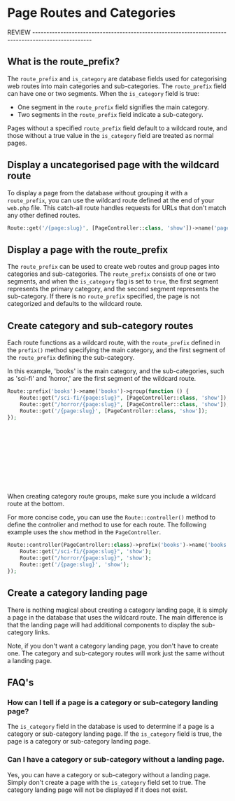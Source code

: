# Page Routes and Categories


REVIEW ---------------------------------------------------------------------------------------------------

## What is the route_prefix?

The `route_prefix` and `is_category` are database fields used for categorising web routes into
main categories and sub-categories. The `route_prefix` field can have one or two segments. When
the `is_category` field is true:

- One segment in the `route_prefix` field signifies the main category.
- Two segments in the `route_prefix` field indicate a sub-category.

Pages without a specified `route_prefix` field default to a wildcard route, and those without a
true value in the `is_category` field are treated as normal pages.


## Display a uncategorised page with the wildcard route

To display a page from the database without grouping it with a `route_prefix`, you can use the
wildcard route defined at the end of your `web.php` file. This catch-all route handles requests
for URLs that don't match any other defined routes.

```php
Route::get('/{page:slug}', [PageController::class, 'show'])->name('pages.show');
```


## Display a page with the route_prefix

The `route_prefix` can be used to create web routes and group pages into categories and
sub-categories. The `route_prefix` consists of one or two segments, and when the `is_category`
flag is set to `true`, the first segment represents the primary category, and the second segment
represents the sub-category. If there is no `route_prefix` specified, the page is not categorized
and defaults to the wildcard route.



## Create category and sub-category routes

Each route functions as a wildcard route, with the `route_prefix` defined in the `prefix()` method
specifying the main category, and the first segment of the `route_prefix` defining the
sub-category.

In this example, 'books' is the main category, and the sub-categories, such as 'sci-fi' and
'horror,' are the first segment of the wildcard route.

```php
Route::prefix('books')->name('books')->group(function () {
    Route::get("/sci-fi/{page:slug}", [PageController::class, 'show']);
    Route::get("/horror/{page:slug}", [PageController::class, 'show']);
    Route::get('/{page:slug}', [PageController::class, 'show']);
});
```

<div class="bx info flex va-c">
    <svg class="icon wh-2 fs0 mr-2"><use xlink:href="/svg/naykel-ui.svg#info"></use></svg>
    <div>When creating category route groups, make sure you include a wildcard route at the bottom.</div>
</div>

For more concise code, you can use the `Route::controller()` method to define the controller and
method to use for each route. The following example uses the `show` method in the `PageController`.

```php
Route::controller(PageController::class)->prefix('books')->name('books')->group(function () {
    Route::get("/sci-fi/{page:slug}", 'show');
    Route::get("/horror/{page:slug}", 'show');
    Route::get('/{page:slug}', 'show');
});
```


## Create a category landing page

There is nothing magical about creating a category landing page, it is simply a page in the
database that uses the wildcard route. The main difference is that the landing page will had
additional components to display the sub-category links.

Note, if you don't want a category landing page, you don't have to create one. The category and
sub-category routes will work just the same without a landing page.


## FAQ's


### How can I tell if a page is a category or sub-category landing page?

The `is_category` field in the database is used to determine if a page is a category or
sub-category landing page. If the `is_category` field is true, the page is a category or
sub-category landing page.


### Can I have a category or sub-category without a landing page.

Yes, you can have a category or sub-category without a landing page. Simply don't create a page
with the `is_category` field set to true. The category landing page will not be displayed if it
does not exist.

